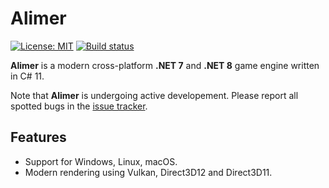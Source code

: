# Alimer

[![License: MIT](https://img.shields.io/badge/License-MIT-green.svg)](https://github.com/amerkoleci/alimer/blob/main/LICENSE)
[![Build status](https://github.com/amerkoleci/alimer/workflows/Build/badge.svg)](https://github.com/amerkoleci/alimer/actions)

**Alimer** is a modern cross-platform **.NET 7** and **.NET 8** game engine written in C# 11.

Note that **Alimer** is undergoing active developement. Please report all spotted bugs in the [issue tracker](https://github.com/amerkoleci/alimer/issues).

## Features

* Support for Windows, Linux, macOS.
* Modern rendering using Vulkan, Direct3D12 and Direct3D11.
